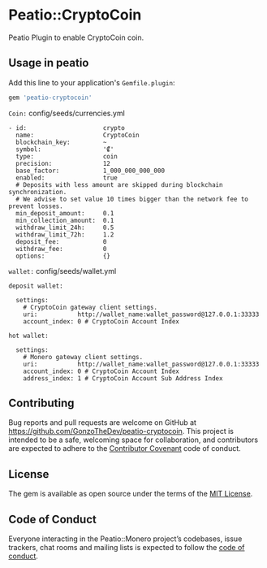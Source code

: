 # Peatio::CryptoCoin

Peatio Plugin to enable CryptoCoin coin.

## Usage in peatio


Add this line to your application's `Gemfile.plugin`:

```ruby
gem 'peatio-cryptocoin'
```

`Coin:` config/seeds/currencies.yml

```
- id:                     crypto
  name:                   CryptoCoin
  blockchain_key:         ~
  symbol:                 '₡'
  type:                   coin
  precision:              12
  base_factor:            1_000_000_000_000
  enabled:                true
  # Deposits with less amount are skipped during blockchain synchronization.
  # We advise to set value 10 times bigger than the network fee to prevent losses.
  min_deposit_amount:     0.1
  min_collection_amount:  0.1
  withdraw_limit_24h:     0.5
  withdraw_limit_72h:     1.2
  deposit_fee:            0
  withdraw_fee:           0
  options:                {}
```

`wallet:` config/seeds/wallet.yml

`deposit wallet:`
```cassandraql
  settings:
    # CryptoCoin gateway client settings.
    uri:           http://wallet_name:wallet_password@127.0.0.1:33333
    account_index: 0 # CryptoCoin Account Index
```


`hot wallet:`
```cassandraql
  settings:
    # Monero gateway client settings.
    uri:           http://wallet_name:wallet_password@127.0.0.1:33333
    account_index: 0 # CryptoCoin Account Index
    address_index: 1 # CryptoCoin Account Sub Address Index
```
## Contributing

Bug reports and pull requests are welcome on GitHub at https://github.com/GonzoTheDev/peatio-cryptocoin. This project is intended to be a safe, welcoming space for collaboration, and contributors are expected to adhere to the [Contributor Covenant](http://contributor-covenant.org) code of conduct.

## License

The gem is available as open source under the terms of the [MIT License](https://opensource.org/licenses/MIT).

## Code of Conduct

Everyone interacting in the Peatio::Monero project’s codebases, issue trackers, chat rooms and mailing lists is expected to follow the [code of conduct](https://github.com/GonzoTheDev/peatio-cryptocoin/blob/master/CODE_OF_CONDUCT.md).
